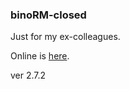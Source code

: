 ### binoRM-closed
Just for my ex-colleagues.

Online is [here](https://ggeniy-ua.github.io/binoRM-closed/).

ver 2.7.2
